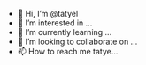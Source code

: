 - 👋 Hi, I’m @tatyel
- 👀 I’m interested in ...
- 🌱 I’m currently learning ...
- 💞️ I’m looking to collaborate on ...
- 📫 How to reach me tatye...

<!---
tatyel/tatyel is a ✨ special ✨ repository because its `README.md` (this file) appears on your GitHub profile.
You can click the Preview link to tlake a look at your changes.
--->
